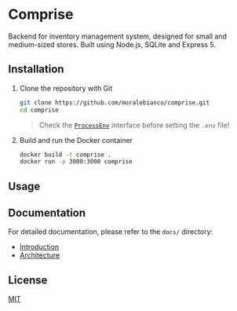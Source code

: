 # Comprise

Backend for inventory management system, designed for small and medium-sized stores. Built using Node.js, SQLite and Express 5.

## Installation

1. Clone the repository with Git

   ```bash
   git clone https://github.com/moralebianco/comprise.git
   cd comprise
   ```

   > Check the [`ProcessEnv`](./src/types.d.ts) interface before setting the `.env` file!

2. Build and run the Docker container

   ```bash
   docker build -t comprise .
   docker run -p 3000:3000 comprise
   ```

## Usage

## Documentation

For detailed documentation, please refer to the `docs/` directory:

- [Introduction](./docs/introduction.md)
- [Architecture](./docs/architecture.md)

## License

[MIT](./LICENSE)
